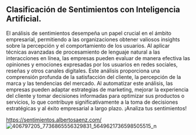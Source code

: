 ## Clasificación de Sentimientos con Inteligencia Artificial.

El análisis de sentimientos desempeña un papel crucial en el ámbito empresarial, permitiendo a las organizaciones obtener valiosos insights sobre la percepción y el comportamiento de los usuarios. Al aplicar técnicas avanzadas de procesamiento de lenguaje natural a las interacciones en línea, las empresas pueden evaluar de manera efectiva las opiniones y emociones expresadas por los usuarios en redes sociales, reseñas y otros canales digitales. 
Este análisis proporciona una comprensión profunda de la satisfacción del cliente, la percepción de la marca y las tendencias del mercado. 
Al automatizar este análisis, las empresas pueden adaptar estrategias de marketing, mejorar la experiencia del cliente y tomar decisiones informadas para optimizar sus productos o servicios, lo que contribuye significativamente a la toma de decisiones estratégicas y al éxito empresarial a largo plazo.
¡Analiza tus sentimientos!

https://sentimientos.albertosaenz.com/
![406797205_7736865556329831_5649621736598505515_n](https://github.com/DaveSV/An-lisis-de-Sentimientos-con-Transformers-y-PyTorch/assets/29576337/989175ff-0f73-445f-948c-75b6edc8d64f)
